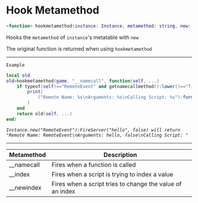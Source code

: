 # Hook Metamethod
```lua
<function> hookmetamethod(instance: Instance, metamethod: string, new: function)
```
Hooks the `metamethod` of `instance`'s metatable with `new`

The original function is returned when using `hookmetamethod`

---

`Example`
```lua
local old
old=hookmetamethod(game, "__namecall", function(self, ...)
    if typeof(self)=="RemoteEvent" and getnamecallmethod():lower()=="fireserver" then
        print(
            ("Remote Name: %s\nArguments: %s\nCalling Script: %s"):format(self.Name, table.concat({...}, ", "), (getcallingscript()~=nil and getcallingscript():GetFullName() or ""))
        )
    end
    return old(self, ...)
end)
```

_`Instance.new("RemoteEvent"):FireServer("hello", false) will return "Remote Name: RemoteEvent\nArguments: hello, false\nCalling Script: "`_

---

| Metamethod | Description                                               |
|------------|-----------------------------------------------------------|
| __namecall | Fires when a function is called                           |
| __index    | Fires when a script is trying to index a value            |
| __newindex | Fires when a script tries to change the value of an index |